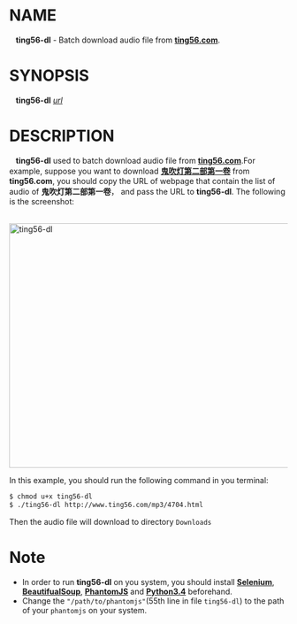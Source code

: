 # NAME
&nbsp;&nbsp;&nbsp;**ting56-dl** - Batch download audio file from **[ting56.com](http://www.ting56.com)**.                
          
# SYNOPSIS            
&nbsp;&nbsp;&nbsp;**ting56-dl** *<u>url</u>*                


# DESCRIPTION           
&nbsp;&nbsp;&nbsp;**ting56-dl** used to batch download audio file from **[ting56.com](http://www.ting56.com)**.For example, suppose you want to download **[鬼吹灯第二部第一卷](http://www.ting56.com/mp3/4704.html)** from **ting56.com**, you should copy the URL of webpage that contain the list of audio of **鬼吹灯第二部第一卷**， and pass the URL to **ting56-dl**. The following is the screenshot:                  

<br /><img src="https://farm2.staticflickr.com/1595/26030453640_5e5e9982eb_z.jpg" width="640" height="442" alt="ting56-dl"></img><br />

In this example, you should run the following command in you terminal:                 
           
```bash
$ chmod u+x ting56-dl
$ ./ting56-dl http://www.ting56.com/mp3/4704.html
```             
Then the audio file will download to directory `Downloads`   
               
# Note
- In order to run **ting56-dl** on you system, you should install **[Selenium](https://pypi.python.org/pypi/selenium)**, **[BeautifualSoup](https://pypi.python.org/pypi/beautifulsoup4)**, **[PhantomJS](http://phantomjs.org/download.html)** and **[Python3.4](https://www.python.org/downloads/release/python-340/)** beforehand.
- Change the `"/path/to/phantomjs"`(55th line in file `ting56-dl`) to the path of your `phantomjs` on your system.     
